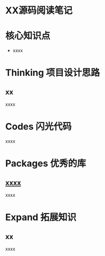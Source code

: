 XX源码阅读笔记
===
# 核心知识点

- xxxx

# Thinking 项目设计思路

## xx

xxxx

# Codes 闪光代码

xxxx

# Packages 优秀的库

## [xxxx](https://www.npmjs.com/package/xxxx)

xxxx

# Expand 拓展知识

## xx

xxxx